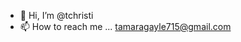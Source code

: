 - 👋 Hi, I’m @tchristi
- 📫 How to reach me ... tamaragayle715@gmail.com

<!---
tchristi/tchristi is a ✨ special ✨ repository because its `README.md` (this file) appears on your GitHub profile.
You can click the Preview link to take a look at your changes.
--->
